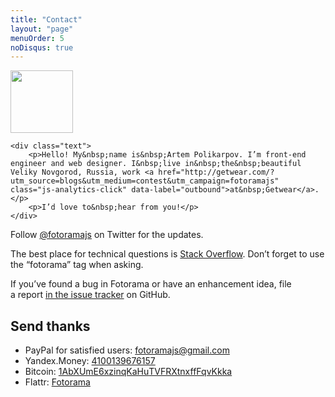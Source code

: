 ```yaml
---
title: "Contact"
layout: "page"
menuOrder: 5
noDisqus: true
---
```


<div class="contact">
	<img src="http://fotorama.s3.amazonaws.com/i/me/_MG_0645.jpg" width="100" height="100" class="avatar">

	<div class="text">
		<p>Hello! My&nbsp;name is&nbsp;Artem Polikarpov. I’m front-end engineer and web designer. I&nbsp;live in&nbsp;the&nbsp;beautiful Veliky Novgorod, Russia, work <a href="http://getwear.com/?utm_source=blogs&utm_medium=contest&utm_campaign=fotoramajs" class="js-analytics-click" data-label="outbound">at&nbsp;Getwear</a>.</p>
		<p>I’d love to&nbsp;hear from you!</p>
	</div>
</div>

Follow <a href="https://twitter.com/fotoramajs" class="js-analytics-click" data-label="outbound">@fotoramajs</a> on Twitter for the updates.

The best place for technical questions is <a href="http://stackoverflow.com/questions/ask" class="js-analytics-click" data-label="outbound">Stack Overflow</a>. Don’t forget to use the “fotorama” tag when asking.

If&nbsp;you’ve found a&nbsp;bug in&nbsp;Fotorama or&nbsp;have an&nbsp;enhancement idea, file a&nbsp;report <a href="https://github.com/artpolikarpov/fotorama/issues" class="js-analytics-click" data-label="outbound">in&nbsp;the issue tracker</a> on&nbsp;GitHub.

<!--
<center>...</center>
To&nbsp;showcase your Fotorama site or&nbsp;anything else, you can reach me&nbsp;by&nbsp;email at&nbsp;<a href="mailto:fotoramajs@gmail.com">fotoramajs@gmail.com</a>.
-->

## Send thanks <i class="icon-thumbs-up-alt"></i>
* PayPal for satisfied users: [fotoramajs@gmail.com](https://www.paypal.com/cgi-bin/webscr?cmd=_s-xclick&hosted_button_id=7M9KK5AQPG6CC)
* Yandex.Money: [4100139676157](https://money.yandex.ru/direct-payment.xml?receiver=4100139676157)
* Bitcoin: [1AbXUmE6xzinqKaHu<wbr/>TVFRXtnxffFqvKkka](bitcoin:1AbXUmE6xzinqKaHuTVFRXtnxffFqvKkka)
* Flattr: [Fotorama](https://flattr.com/thing/1845948/)